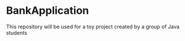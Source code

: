 # BankApplication

This repository will be used for a toy project created by a group of Java students
